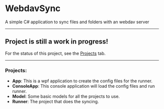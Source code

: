 # WebdavSync
A simple C# application to sync files and folders with an webdav server

---

## Project is still a work in progress!
For the status of this project, see the [Projects](https://github.com/pimmerks/WebdavSync/projects/1) tab.

---

### Projects:
 - **App**: This is a wpf application to create the config files for the runner.
 - **ConsoleApp**: This console application will load the config files and run runner.
 - **Model**: Some basic models for all the projects to use.
 - **Runner**: The project that does the syncing.
